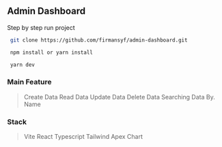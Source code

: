 ## Admin Dashboard

Step by step run project

```bash
 git clone https://github.com/firmansyf/admin-dashboard.git

 npm install or yarn install

 yarn dev
```

### Main Feature

> Create Data
> Read Data
> Update Data
> Delete Data
> Searching Data By. Name

### Stack

> Vite
> React Typescript
> Tailwind
> Apex Chart
